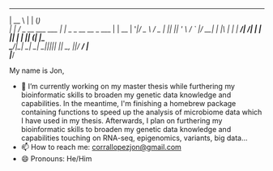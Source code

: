 ##
_____                   _    _                    
|  __ \                 | |  (_)                   
| |  \/ _ __  ___   ___ | |_  _  _ __    __ _  ___ 
| | __ | '__|/ _ \ / _ \| __|| || '_ \  / _` |/ __|
| |_\ \| |  |  __/|  __/| |_ | || | | || (_| |\__ \
 \____/|_|   \___| \___| \__||_||_| |_| \__, ||___/
                                         __/ |     
                                        |___/      
                                                                                                                    
My name is Jon,

- 🔭 I’m currently working on my master thesis while furthering my bioinformatic skills to broaden my genetic data knowledge and capabilities. In the meantime, I'm finishing a homebrew package containing functions to speed up the analysis of microbiome data which I have used in my thesis. Afterwards, I plan on  furthering my bioinformatic skills to broaden my genetic data knowledge and capabilities touching on RNA-seq, epigenomics, variants, big data...
- 📫 How to reach me: corrallopezjon@gmail.com
- 😄 Pronouns: He/Him
<!--
**Jonsama5/Jonsama5** is a ✨ _special_ ✨ repository because its `README.md` (this file) appears on your GitHub profile.

Here are some ideas to get you started:

- 🔭 I’m currently working on my master thesis while furthering my bioinformatic skills to broaden my genetic data knowledge and capabilities.
- 📫 How to reach me: corrallopezjon@gmail.com
- 😄 Pronouns: He/Him

